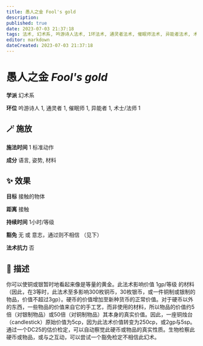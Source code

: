 ```yaml
---
title: 愚人之金 Fool's gold
description: 
published: true
date: 2023-07-03 21:37:18
tags: 法术, 幻术系, 吟游诗人法术, 1环法术, 通灵者法术, 催眠师法术, 异能者法术, 术士/法师法术
editor: markdown
dateCreated: 2023-07-03 21:37:18
---
```


# **愚人之金** *Fool's gold*

**学派** 幻术系 

**环位** 吟游诗人 1, 通灵者 1, 催眠师 1, 异能者 1, 术士/法师 1

## 🪄 施放

**施法时间** 1 标准动作

**成分** 语言, 姿势, 材料

## ✨ 效果 

**目标** 接触的物体 

**距离** 接触  

**持续时间** 1小时/等级 

**豁免** 无 或 意志，通过则不相信 （见下）

**法术抗力** 否

## 📖 描述

你可以使铜或银暂时地看起来像是等量的黄金。此法术影响价值 1gp/等级 的材料（因此，在3等时，此法术至多影响300枚铜币，30枚银币，或一件铜制或银制的物品，价值不超过3gp）。硬币的价值增加至新种货币的正常价值。对于硬币以外的东西，一些物品的价值来自它的手工艺，而非使用的材料，所以物品的价值约5倍（对银制物品）或50倍（对铜制物品）其本身的真实价值。因此，一座铜烛台（candlestick）原始价值为5cp，因为此法术价值转变为250cp，或2gp与5sp。通过一个DC25的估价检定，可以自动察觉此硬币或物品的真实性质。生物检察此硬币或物品，或与之互动，可以尝试一个豁免检定不相信此幻术。
    